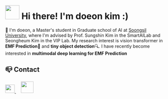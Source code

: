 # <img src="https://camo.githubusercontent.com/d552948e7884c41fde2d32b9221d79f0df2076c7d824aaab954ca93f53d95884/68747470733a2f2f6d656469612e67697068792e636f6d2f6d656469612f6876524a434c467a6361737252346961377a2f67697068792e676966" width="45" height="45"/> Hi there! I'm doeon kim :)

👋  I'm doeon, a Master's student in Graduate school of AI at [Soongsil University](https://ssu.ac.kr/), where I'm advised by Prof. Sungshin Kim in the SmartAILab and 
Seongheum Kim in the VIP Lab. My research interest is vision transformer in **EMF Prediction**📡 and **tiny object detection**🔍. I have recently become interested in **multimodal deep learning for EMF Prediction**

## 📪 Contact
<a href="https://www.linkedin.com/in/%EB%8F%84%EC%96%B8-%EA%B9%80-5a5a952a6/">
    <img src="https://github.com/user-attachments/assets/3f170daf-0856-4c0f-9540-06ee3f5def76" width="30"  height="27" />
</a>
&nbsp;&nbsp;&nbsp;
<a href="https://www.instagram.com/doeoniii_?igsh=MWd2N2wyZW1qd2NzYQ%3D%3D&utm_source=qr">
    <img src="https://raw.githubusercontent.com/rahuldkjain/github-profile-readme-generator/master/src/images/icons/Social/instagram.svg" width="40"  height="37" />
</a>



